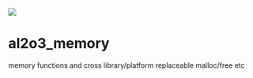 ![](https://github.com/DeanoC/al2o3_memory/workflows/push_build/badge.svg)

# al2o3_memory
memory functions and cross library/platform replaceable malloc/free etc
